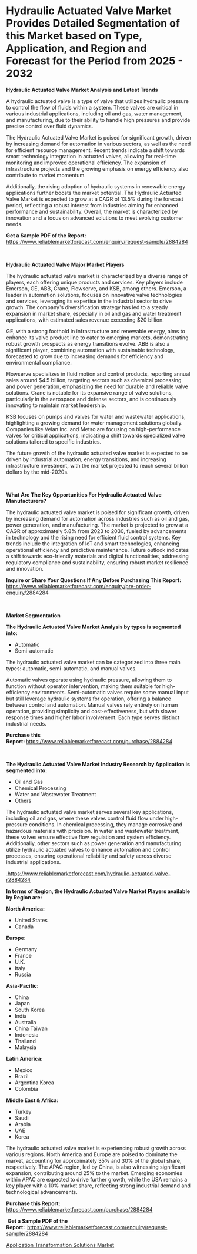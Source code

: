 <p><h1>Hydraulic Actuated Valve Market Provides Detailed Segmentation of this Market based on Type, Application, and Region and Forecast for the Period from 2025 - 2032</h1></p><p><strong>Hydraulic Actuated Valve Market Analysis and Latest Trends</strong></p>
<p><p>A hydraulic actuated valve is a type of valve that utilizes hydraulic pressure to control the flow of fluids within a system. These valves are critical in various industrial applications, including oil and gas, water management, and manufacturing, due to their ability to handle high pressures and provide precise control over fluid dynamics. </p><p>The Hydraulic Actuated Valve Market is poised for significant growth, driven by increasing demand for automation in various sectors, as well as the need for efficient resource management. Recent trends indicate a shift towards smart technology integration in actuated valves, allowing for real-time monitoring and improved operational efficiency. The expansion of infrastructure projects and the growing emphasis on energy efficiency also contribute to market momentum. </p><p>Additionally, the rising adoption of hydraulic systems in renewable energy applications further boosts the market potential. The Hydraulic Actuated Valve Market is expected to grow at a CAGR of 13.5% during the forecast period, reflecting a robust interest from industries aiming for enhanced performance and sustainability. Overall, the market is characterized by innovation and a focus on advanced solutions to meet evolving customer needs.</p></p>
<p><strong>Get a Sample PDF of the Report:&nbsp;</strong> <a href="https://www.reliablemarketforecast.com/enquiry/request-sample/2884284?utm_campaign=2284&utm_medium=2&utm_source=Github&utm_content=ia&utm_term=13032025&utm_id=hydraulic-actuated-valve">https://www.reliablemarketforecast.com/enquiry/request-sample/2884284</a></p>
<p>&nbsp;</p>
<p><strong>Hydraulic Actuated Valve Major Market Players</strong></p>
<p><p>The hydraulic actuated valve market is characterized by a diverse range of players, each offering unique products and services. Key players include Emerson, GE, ABB, Crane, Flowserve, and KSB, among others. Emerson, a leader in automation solutions, focuses on innovative valve technologies and services, leveraging its expertise in the industrial sector to drive growth. The company's diversification strategy has led to a steady expansion in market share, especially in oil and gas and water treatment applications, with estimated sales revenue exceeding $20 billion.</p><p>GE, with a strong foothold in infrastructure and renewable energy, aims to enhance its valve product line to cater to emerging markets, demonstrating robust growth prospects as energy transitions evolve. ABB is also a significant player, combining automation with sustainable technology, forecasted to grow due to increasing demands for efficiency and environmental compliance.</p><p>Flowserve specializes in fluid motion and control products, reporting annual sales around $4.5 billion, targeting sectors such as chemical processing and power generation, emphasizing the need for durable and reliable valve solutions. Crane is notable for its expansive range of valve solutions, particularly in the aerospace and defense sectors, and is continuously innovating to maintain market leadership.</p><p>KSB focuses on pumps and valves for water and wastewater applications, highlighting a growing demand for water management solutions globally. Companies like Velan Inc. and Metso are focusing on high-performance valves for critical applications, indicating a shift towards specialized valve solutions tailored to specific industries.</p><p>The future growth of the hydraulic actuated valve market is expected to be driven by industrial automation, energy transitions, and increasing infrastructure investment, with the market projected to reach several billion dollars by the mid-2020s.</p></p>
<p>&nbsp;</p>
<p><strong>What Are The Key Opportunities For Hydraulic Actuated Valve Manufacturers?</strong></p>
<p><p>The hydraulic actuated valve market is poised for significant growth, driven by increasing demand for automation across industries such as oil and gas, power generation, and manufacturing. The market is projected to grow at a CAGR of approximately 5.8% from 2023 to 2030, fueled by advancements in technology and the rising need for efficient fluid control systems. Key trends include the integration of IoT and smart technologies, enhancing operational efficiency and predictive maintenance. Future outlook indicates a shift towards eco-friendly materials and digital functionalities, addressing regulatory compliance and sustainability, ensuring robust market resilience and innovation.</p></p>
<p><strong>Inquire or Share Your Questions If Any Before Purchasing This Report:</strong> <a href="https://www.reliablemarketforecast.com/enquiry/pre-order-enquiry/2884284?utm_campaign=2284&utm_medium=2&utm_source=Github&utm_content=ia&utm_term=13032025&utm_id=hydraulic-actuated-valve">https://www.reliablemarketforecast.com/enquiry/pre-order-enquiry/2884284</a></p>
<p>&nbsp;</p>
<p><strong>Market Segmentation</strong></p>
<p><strong>The Hydraulic Actuated Valve Market Analysis by types is segmented into:</strong></p>
<p><ul><li>Automatic</li><li>Semi-automatic</li></ul></p>
<p><p>The hydraulic actuated valve market can be categorized into three main types: automatic, semi-automatic, and manual valves. </p><p>Automatic valves operate using hydraulic pressure, allowing them to function without operator intervention, making them suitable for high-efficiency environments. Semi-automatic valves require some manual input but still leverage hydraulic systems for operation, offering a balance between control and automation. Manual valves rely entirely on human operation, providing simplicity and cost-effectiveness, but with slower response times and higher labor involvement. Each type serves distinct industrial needs.</p></p>
<p><strong>Purchase this Report:&nbsp;</strong><a href="https://www.reliablemarketforecast.com/purchase/2884284?utm_campaign=2284&utm_medium=2&utm_source=Github&utm_content=ia&utm_term=13032025&utm_id=hydraulic-actuated-valve">https://www.reliablemarketforecast.com/purchase/2884284</a></p>
<p>&nbsp;</p>
<p><strong>The Hydraulic Actuated Valve Market Industry Research by Application is segmented into:</strong></p>
<p><ul><li>Oil and Gas</li><li>Chemical Processing</li><li>Water and Wastewater Treatment</li><li>Others</li></ul></p>
<p><p>The hydraulic actuated valve market serves several key applications, including oil and gas, where these valves control fluid flow under high-pressure conditions. In chemical processing, they manage corrosive and hazardous materials with precision. In water and wastewater treatment, these valves ensure effective flow regulation and system efficiency. Additionally, other sectors such as power generation and manufacturing utilize hydraulic actuated valves to enhance automation and control processes, ensuring operational reliability and safety across diverse industrial applications.</p></p>
<p><a href="https://www.reliablemarketforecast.com/hydraulic-actuated-valve-r2884284?utm_campaign=2284&utm_medium=2&utm_source=Github&utm_content=ia&utm_term=13032025&utm_id=hydraulic-actuated-valve">&nbsp;https://www.reliablemarketforecast.com/hydraulic-actuated-valve-r2884284</a></p>
<p><strong>In terms of Region, the Hydraulic Actuated Valve Market Players available by Region are:</strong></p>
<p>
    <p> <strong> North America: </strong>
        <ul>
            <li>United States</li>
            <li>Canada</li>
        </ul>
        </p> 
    <p> <strong> Europe: </strong>
        <ul>
            <li>Germany</li>
            <li>France</li>
            <li>U.K.</li>
            <li>Italy</li>
            <li>Russia</li>
        </ul>
        </p> 
    <p> <strong> Asia-Pacific: </strong>
        <ul>
            <li>China</li>
            <li>Japan</li>
            <li>South Korea</li>
            <li>India</li>
            <li>Australia</li>
            <li>China Taiwan</li>
            <li>Indonesia</li>
            <li>Thailand</li>
            <li>Malaysia</li>
        </ul>
        </p> 
    <p> <strong> Latin America: </strong>
        <ul>
            <li>Mexico</li>
            <li>Brazil</li>
            <li>Argentina Korea</li>
            <li>Colombia</li>
        </ul>
        </p> 
    <p> <strong> Middle East & Africa: </strong>
        <ul>
            <li>Turkey</li>
            <li>Saudi</li>
            <li>Arabia</li>
            <li>UAE</li>
            <li>Korea</li>
        </ul>
    </p>
    </p>
<p><p>The hydraulic actuated valve market is experiencing robust growth across various regions. North America and Europe are poised to dominate the market, accounting for approximately 35% and 30% of the global share, respectively. The APAC region, led by China, is also witnessing significant expansion, contributing around 25% to the market. Emerging economies within APAC are expected to drive further growth, while the USA remains a key player with a 10% market share, reflecting strong industrial demand and technological advancements.</p></p>
<p><strong>Purchase this Report: </strong><a href="https://www.reliablemarketforecast.com/purchase/2884284?utm_campaign=2284&utm_medium=2&utm_source=Github&utm_content=ia&utm_term=13032025&utm_id=hydraulic-actuated-valve">https://www.reliablemarketforecast.com/purchase/2884284</a></p>
<p>&nbsp;<strong>Get a Sample PDF of the Report:&nbsp;&nbsp;</strong><a href="https://www.reliablemarketforecast.com/enquiry/request-sample/2884284?utm_campaign=2284&utm_medium=2&utm_source=Github&utm_content=ia&utm_term=13032025&utm_id=hydraulic-actuated-valve">https://www.reliablemarketforecast.com/enquiry/request-sample/2884284</a></p>
<p><strong></strong></p>
<p><p><a href="https://github.com/SanjidaMahmud54/Market-Research-Report-List-1/blob/main/application-transformation-solutions-market.md?utm_campaign=2284&utm_medium=2&utm_source=Github&utm_content=ia&utm_term=13032025&utm_id=hydraulic-actuated-valve">Application Transformation Solutions Market</a></p></p>